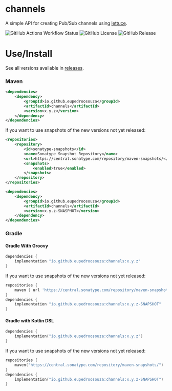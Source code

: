 # channels
A simple API for creating Pub/Sub channels using [lettuce](https://github.com/redis/lettuce).


![GitHub Actions Workflow Status](https://img.shields.io/github/actions/workflow/status/eupedroosouza/channels/build.yml)
![GitHub License](https://img.shields.io/github/license/eupedroosouza/channels)
![GitHub Release](https://img.shields.io/github/v/release/eupedroosouza/channels)

# Use/Install
See all versions available in [releases](https://github.com/eupedroosouza/channels/releases).
### Maven
```xml
<dependencies>
    <dependency>
        <groupId>io.github.eupedroosouza</groupId>
        <artifactId>channels</artifactId>
        <version>x.y.z</version>
    </dependency>
</dependencies>
```
If you want to use snapshots of the new versions not yet released:
```xml
<repositories>
    <repository>
        <id>sonatype-snapshots</id>
        <name>Sonatype Snapshot Repository</name>
        <url>https://central.sonatype.com/repository/maven-snapshots/</url>
        <snapshots>
            <enabled>true</enabled>
        </snapshots>
    </repository>
</repositories>

<dependencies>
    <dependency>
        <groupId>io.github.eupedroosouza</groupId>
        <artifactId>channels</artifactId>
        <version>x.y.z-SNASPHOT</version>
    </dependency>
</dependencies>
```

### Gradle

#### Gradle With Groovy
````groovy
dependencies {
    implementation "io.github.eupedroosouza:channels:x.y.z"
}
````
If you want to use snapshots of the new versions not yet released:
```groovy
repositories {
    maven { url 'https://central.sonatype.com/repository/maven-snapshots/' }
}
dependencies {
    implementation "io.github.eupedroosouza:channels:x.y.z-SNAPSHOT"
}
```

#### Gradle with Kotlin DSL
```kotlin
dependencies {
    implementation("io.github.eupedroosouza:channels:x.y.z")
}
```
If you want to use snapshots of the new versions not yet released:
```kotlin
repositories {
    maven("https://central.sonatype.com/repository/maven-snapshots/")
}
dependencies {
    implementation("io.github.eupedroosouza:channels:x.y.z-SNAPSHOT")
}
```


